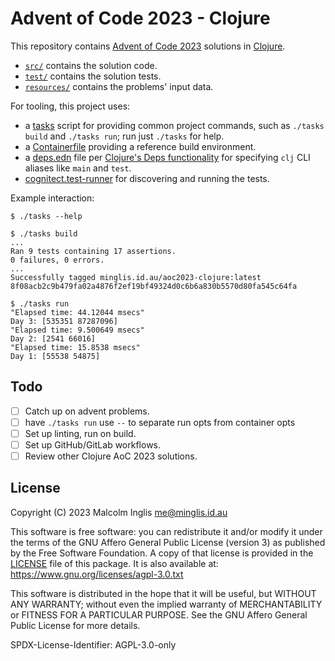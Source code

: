 # Advent of Code 2023 - Clojure

This repository contains [Advent of Code 2023][aoc2023] solutions in
[Clojure][].

- [`src/`](/src/au/id/minglis/aoc2023) contains the solution code.
- [`test/`](/test/au/id/minglis/aoc2023) contains the solution tests.
- [`resources/`](/resources/) contains the problems' input data.

For tooling, this project uses:

- a [tasks](/tasks) script for providing common project commands, such as
  `./tasks build` and `./tasks run`; run just `./tasks` for help.
- a [Containerfile](/Containerfile) providing a reference build environment.
- a [deps.edn](/deps.edn) file per [Clojure's Deps functionality][clojure-deps]
  for specifying `clj` CLI aliases like `main` and `test`.
- [cognitect.test-runner][test-runner] for discovering and running the tests.

Example interaction:

```
$ ./tasks --help

$ ./tasks build
...
Ran 9 tests containing 17 assertions.
0 failures, 0 errors.
...
Successfully tagged minglis.id.au/aoc2023-clojure:latest
8f08acb2c9b479fa02a4876f2ef19bf49324d0c6b6a830b5570d80fa545c64fa

$ ./tasks run
"Elapsed time: 44.12044 msecs"
Day 3: [535351 87287096]
"Elapsed time: 9.500649 msecs"
Day 2: [2541 66016]
"Elapsed time: 15.8538 msecs"
Day 1: [55538 54875]
```

[aoc2023]: https://adventofcode.com/2023
[clojure]: https://clojure.org/
[clojure-deps]: https://clojure.org/guides/deps_and_cli
[test-runner]: https://github.com/cognitect-labs/test-runner

## Todo

- [ ] Catch up on advent problems.
- [ ] have `./tasks run` use `--` to separate run opts from container opts
- [ ] Set up linting, run on build.
- [ ] Set up GitHub/GitLab workflows.
- [ ] Review other Clojure AoC 2023 solutions.

## License

Copyright (C) 2023  Malcolm Inglis <me@minglis.id.au>

This software is free software: you can redistribute it and/or modify it under
the terms of the GNU Affero General Public License (version 3) as published by
the Free Software Foundation. A copy of that license is provided in the
[LICENSE](/LICENSE) file of this package. It is also available at:
<https://www.gnu.org/licenses/agpl-3.0.txt>

This software is distributed in the hope that it will be useful, but WITHOUT ANY
WARRANTY; without even the implied warranty of MERCHANTABILITY or FITNESS FOR A
PARTICULAR PURPOSE. See the GNU Affero General Public License for more details.

SPDX-License-Identifier: AGPL-3.0-only
